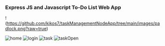 ### Express JS and Javascript To-Do List Web App

!(https://github.com/kikos7/taskManagementNodeApp/tree/main/images/padlock.png?raw=true)

![home](https://github.com/kikos7/taskManagementNodeApp/assets/46767682/59ba3825-398a-4fff-97ac-6c0d13d945d8)
![login](https://github.com/kikos7/taskManagementNodeApp/assets/46767682/2c3494a4-b45d-4dda-9742-178269765cbd)
![task](https://github.com/kikos7/taskManagementNodeApp/assets/46767682/1c13fa40-88e9-4629-bb85-4ca1c8f4ae04)
![taskOpen](https://github.com/kikos7/taskManagementNodeApp/assets/46767682/3cf5d24c-cb63-4e0d-82a1-9ceb5652874c)
